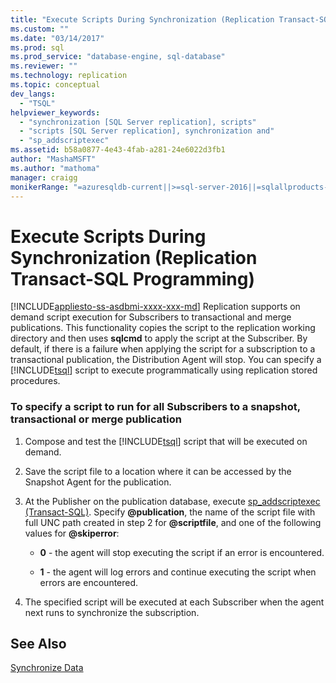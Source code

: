 ```yaml
---
title: "Execute Scripts During Synchronization (Replication Transact-SQL Programming) | Microsoft Docs"
ms.custom: ""
ms.date: "03/14/2017"
ms.prod: sql
ms.prod_service: "database-engine, sql-database"
ms.reviewer: ""
ms.technology: replication
ms.topic: conceptual
dev_langs: 
  - "TSQL"
helpviewer_keywords: 
  - "synchronization [SQL Server replication], scripts"
  - "scripts [SQL Server replication], synchronization and"
  - "sp_addscriptexec"
ms.assetid: b58a0877-4e43-4fab-a281-24e6022d3fb1
author: "MashaMSFT"
ms.author: "mathoma"
manager: craigg
monikerRange: "=azuresqldb-current||>=sql-server-2016||=sqlallproducts-allversions||>=sql-server-linux-2017||=azuresqldb-mi-current"
---
```

# Execute Scripts During Synchronization (Replication Transact-SQL Programming)
[!INCLUDE[appliesto-ss-asdbmi-xxxx-xxx-md](../../../includes/appliesto-ss-asdbmi-xxxx-xxx-md.md)]
  Replication supports on demand script execution for Subscribers to transactional and merge publications. This functionality copies the script to the replication working directory and then uses **sqlcmd** to apply the script at the Subscriber. By default, if there is a failure when applying the script for a subscription to a transactional publication, the Distribution Agent will stop. You can specify a [!INCLUDE[tsql](../../includes/tsql-md.md)] script to execute programmatically using replication stored procedures.  
  
### To specify a script to run for all Subscribers to a snapshot, transactional or merge publication  
  
1.  Compose and test the [!INCLUDE[tsql](../../includes/tsql-md.md)] script that will be executed on demand.  
  
2.  Save the script file to a location where it can be accessed by the Snapshot Agent for the publication.  
  
3.  At the Publisher on the publication database, execute [sp_addscriptexec &#40;Transact-SQL&#41;](../../relational-databases/system-stored-procedures/sp-addscriptexec-transact-sql.md). Specify **@publication**, the name of the script file with full UNC path created in step 2 for **@scriptfile**, and one of the following values for **@skiperror**:  
  
    -   **0** - the agent will stop executing the script if an error is encountered.  
  
    -   **1** - the agent will log errors and continue executing the script when errors are encountered.  
  
4.  The specified script will be executed at each Subscriber when the agent next runs to synchronize the subscription.  
  
## See Also  
 [Synchronize Data](../../relational-databases/replication/synchronize-data.md)  
  
  
